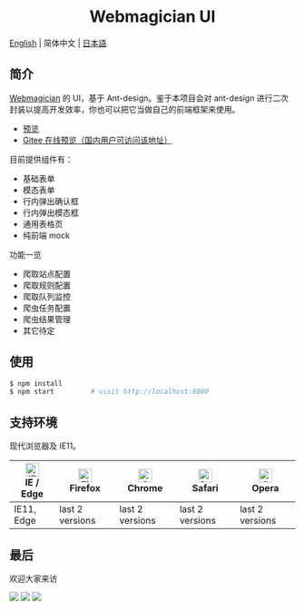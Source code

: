 <h1 align="center">Webmagician UI</h1>

[English](./README.md) | 简体中文 | [日本語](./README.ja-JP.md)

## 简介

[Webmagician](https://github.com/Jkanon/webmagician) 的 UI，基于 Ant-design。鉴于本项目会对 ant-design 进行二次封装以提高开发效率，你也可以把它当做自己的前端框架来使用。

- [预览](https://jkanon.github.io/webmagician-ui)
- [Gitee 在线预览（国内用户可访问该地址）](http://jkanon.gitee.io/webmagician-ui)

目前提供组件有：

- 基础表单
- 模态表单
- 行内弹出确认框
- 行内弹出模态框
- 通用表格页
- 纯前端 mock

功能一览

- 爬取站点配置
- 爬取规则配置
- 爬取队列监控
- 爬虫任务配置
- 爬虫结果管理
- 其它待定

## 使用

```bash
$ npm install
$ npm start         # visit http://localhost:8000
```

## 支持环境

现代浏览器及 IE11。

| [<img src="https://raw.githubusercontent.com/alrra/browser-logos/master/src/edge/edge_48x48.png" alt="IE / Edge" width="24px" height="24px" />](http://godban.github.io/browsers-support-badges/)</br>IE / Edge | [<img src="https://raw.githubusercontent.com/alrra/browser-logos/master/src/firefox/firefox_48x48.png" alt="Firefox" width="24px" height="24px" />](http://godban.github.io/browsers-support-badges/)</br>Firefox | [<img src="https://raw.githubusercontent.com/alrra/browser-logos/master/src/chrome/chrome_48x48.png" alt="Chrome" width="24px" height="24px" />](http://godban.github.io/browsers-support-badges/)</br>Chrome | [<img src="https://raw.githubusercontent.com/alrra/browser-logos/master/src/safari/safari_48x48.png" alt="Safari" width="24px" height="24px" />](http://godban.github.io/browsers-support-badges/)</br>Safari | [<img src="https://raw.githubusercontent.com/alrra/browser-logos/master/src/opera/opera_48x48.png" alt="Opera" width="24px" height="24px" />](http://godban.github.io/browsers-support-badges/)</br>Opera |
| --- | --- | --- | --- | --- |
| IE11, Edge | last 2 versions | last 2 versions | last 2 versions | last 2 versions |

## 最后

欢迎大家来访

[![](https://img.shields.io/badge/%E7%AE%80-%40Jkanon-orange)](https://www.jianshu.com/u/53671b43e905) [![](https://img.shields.io/badge/%E7%A0%81%E4%BA%91-@Jkanon-C5212A)](https://gitee.com/Jkanon) [![](https://img.shields.io/badge/Github-@Jkanon-25292E.svg)](https://github.com/Jkanon)

